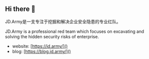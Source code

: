 ## Hi there 👋

JD.Army是一支专注于挖掘和解决企业安全隐患的专业红队。

JD.Army is a professional red team which focuses on excavating and solving the hidden security risks of enterprise.

- website: [https://jd.army/]()
- blog: [https://blog.jd.army/]()

